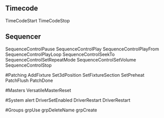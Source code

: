 
## Timecode
TimeCodeStart
TimeCodeStop

## Sequencer
SequenceControlPause
SequenceControlPlay
SequenceControlPlayFrom
SequenceControlPlayLoop
SequenceControlSeekTo
SequenceControlSetRepeatMode
SequenceControlSetVolume
SequenceControlStop

#Patching
AddFixture
Set3dPosition
SetFixtureSection
SetPreheat
PatchFlush
PatchDone

#Masters
VersatileMasterReset


#System
alert
DriverSetEnabled
DriverRestart
DriverRestart


#Groups
grpUse
grpDeleteName
grpCreate
